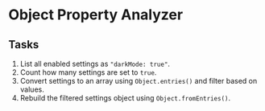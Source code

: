 # Object Property Analyzer

## Tasks
1. List all enabled settings as `"darkMode: true"`.
2. Count how many settings are set to `true`.
3. Convert settings to an array using `Object.entries()` and filter based on values.
4. Rebuild the filtered settings object using `Object.fromEntries()`.
